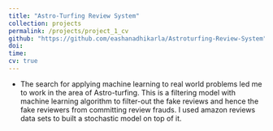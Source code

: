 ```yaml
---
title: "Astro-Turfing Review System"
collection: projects
permalink: /projects/project_1_cv
github: "https://github.com/eashanadhikarla/Astroturfing-Review-System"
doi:
time: 
cv: true
---
```


- The search for applying machine learning to real world problems led me to work in the area of Astro-turfing. This is a filtering model with machine learning algorithm to filter-out the fake reviews and hence the fake reviewers from committing review frauds. I used amazon reviews data sets to built a stochastic model on top of it.